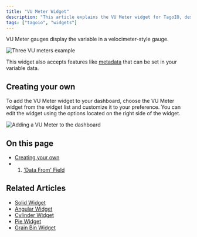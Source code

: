```yaml
---
title: "VU Meter Widget"
description: "This article explains the VU Meter widget for TagoIO, describing what it displays and how to add and customize it on a dashboard. It also notes that the widget supports metadata in variable data."
tags: ["tagoio", "widgets"]
---
```


VU Meter gauges display the variable in a velocimeter-style gauge.

![Three VU meters example](/docs_imagem/tagoio/vu-meter-widget-2.gif)

This widget also accepts features like [metadata](../data-management/metadata) that can be set in your variable data.

## Creating your own

To add the VU Meter widget to your dashboard, choose the VU Meter widget from the widget list and customize it to your preference. You can edit the widget using the options located on the right side of the widget.

![Adding a VU Meter to the dashboard](/docs_imagem/tagoio/vu-meter-widget-2.gif)

## On this page

- [Creating your own](#creating-your-own)
- 1. ['Data From' Field](../data-management/data-records)

## Related Articles

- [Solid Widget](../widgets/solid-widget)
- [Angular Widget](../widgets/angular-widget)
- [Cylinder Widget](../widgets/cylinder-widget)
- [Pie Widget](../widgets/pie-widget)
- [Grain Bin Widget](../widgets/grain-bin-widget)